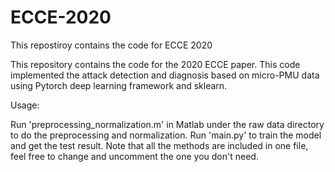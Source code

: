 # ECCE-2020
This repostiroy contains the code for ECCE 2020

This repository contains the code for the 2020 ECCE paper. This code implemented the attack detection and diagnosis based on micro-PMU data using Pytorch deep learning framework and sklearn.

Usage:

Run 'preprocessing_normalization.m' in Matlab under the raw data directory to do the preprocessing and normalization.
Run 'main.py' to train the model and get the test result. Note that all the methods are included in one file, feel free to change and uncomment the one you don't need.
